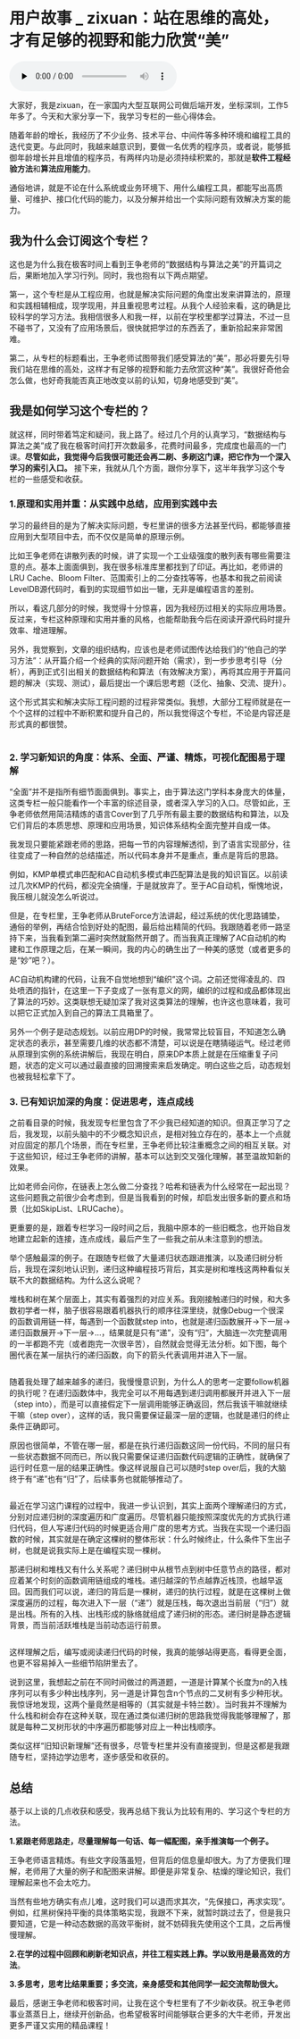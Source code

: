 # 用户故事 _ zixuan：站在思维的高处，才有足够的视野和能力欣赏“美”

<audio id="audio" title="用户故事 | zixuan：站在思维的高处，才有足够的视野和能力欣赏“美”" controls="" preload="none"><source id="mp3" src="https://static001.geekbang.org/resource/audio/50/e2/5004d60ded8e84f51807b425db15e5e2.mp3"></audio>

大家好，我是zixuan，在一家国内大型互联网公司做后端开发，坐标深圳，工作5年多了。今天和大家分享一下，我学习专栏的一些心得体会。

随着年龄的增长，我经历了不少业务、技术平台、中间件等多种环境和编程工具的迭代变更。与此同时，我越来越意识到，要做一名优秀的程序员，或者说，能够抵御年龄增长并且增值的程序员，有两样内功是必须持续积累的，那就是**软件工程经验方法**和**算法应用能力**。

通俗地讲，就是不论在什么系统或业务环境下、用什么编程工具，都能写出高质量、可维护、接口化代码的能力，以及分解并给出一个实际问题有效解决方案的能力。

## 我为什么会订阅这个专栏？

这也是为什么我在极客时间上看到王争老师的“数据结构与算法之美”的开篇词之后，果断地加入学习行列。同时，我也抱有以下两点期望。

第一，这个专栏是从工程应用，也就是解决实际问题的角度出发来讲算法的，原理和实践相辅相成，现学现用，并且重视思考过程。从我个人经验来看，这的确是比较科学的学习方法。我相信很多人和我一样，以前在学校里都学过算法，不过一旦不碰书了，又没有了应用场景后，很快就把学过的东西丢了，重新拾起来非常困难。

第二，从专栏的标题看出，王争老师试图带我们感受算法的“美”，那必将要先引导我们站在思维的高处，这样才有足够的视野和能力去欣赏这种“美”。我很好奇他会怎么做，也好奇我能否真正地改变以前的认知，切身地感受到“美”。

## 我是如何学习这个专栏的？

就这样，同时带着笃定和疑问，我上路了。经过几个月的认真学习，“数据结构与算法之美”成了我在极客时间打开次数最多，花费时间最多，完成度也最高的一门课。**尽管如此，我觉得今后我很可能还会再二刷、多刷<strong><strong>这门课**</strong>，把它作为一个深入学习的索引入口。</strong> 接下来，我就从几个方面，跟你分享下，这半年我学习这个专栏的一些感受和收获。

### 1.原理和实用并重：从实践中总结，应用到实践中去

学习的最终目的是为了解决实际问题，专栏里讲的很多方法甚至代码，都能够直接应用到大型项目中去，而不仅仅是简单的原理示例。

比如王争老师在讲散列表的时候，讲了实现一个工业级强度的散列表有哪些需要注意的点。基本上面面俱到，我在很多标准库里都找到了印证。再比如，老师讲的LRU Cache、Bloom Filter、范围索引上的二分查找等等，也基本和我之前阅读LevelDB源代码时，看到的实现细节如出一辙，无非是编程语言的差别。

所以，看这几部分的时候，我觉得十分惊喜，因为我经历过相关的实际应用场景。反过来，专栏这种原理和实用并重的风格，也能帮助我今后在阅读开源代码时提升效率、增进理解。

另外，我觉察到，文章的组织结构，应该也是老师试图传达给我们的“他自己的学习方法”：从开篇介绍一个经典的实际问题开始（需求），到一步步思考引导（分析），再到正式引出相关的数据结构和算法（有效解决方案），再将其应用于开篇问题的解决（实现、测试），最后提出一个课后思考题（泛化、抽象、交流、提升）。

这个形式其实和解决实际工程问题的过程非常类似。我想，大部分工程师就是在一个个这样的过程中不断积累和提升自己的，所以我觉得这个专栏，不论是内容还是形式真的都很赞。

<img src="https://static001.geekbang.org/resource/image/fa/70/fa96a398ed927b9e6c4dabcdb7bb1370.jpg" alt="">

### 2. 学习新知识的角度：体系、全面、严谨、精炼，可视化配图易于理解

“全面”并不是指所有细节面面俱到。事实上，由于算法这门学科本身庞大的体量，这类专栏一般只能看作一个丰富的综述目录，或者深入学习的入口。尽管如此，王争老师依然用简洁精炼的语言Cover到了几乎所有最主要的数据结构和算法，以及它们背后的本质思想、原理和应用场景，知识体系结构全面完整并自成一体。

我发现只要能紧跟老师的思路，把每一节的内容理解透彻，到了语言实现部分，往往变成了一种自然的总结描述，所以代码本身并不是重点，重点是背后的思路。

例如，KMP单模式串匹配和AC自动机多模式串匹配算法是我的知识盲区。以前读过几次KMP的代码，都没完全搞懂，于是就放弃了。至于AC自动机，惭愧地说，我压根儿就没怎么听说过。

但是，在专栏里，王争老师从BruteForce方法讲起，经过系统的优化思路铺垫，通俗的举例，再结合恰到好处的配图，最后给出精简的代码。我跟随着老师一路坚持下来，当我看到第二遍时突然就豁然开朗了。而当我真正理解了AC自动机的构建和工作原理之后，在某一瞬间，我的内心的确生出了一种美的感觉（或者更多的是“妙”吧？）。

AC自动机构建的代码，让我不自觉地想到“编织”这个词。之前还觉得凌乱的、四处喷洒的指针，在这里一下子变成了一张有意义的网，编织的过程和成品都体现出了算法的巧妙。这类联想无疑加深了我对这类算法的理解，也许这也意味着，我可以把它正式加入到自己的算法工具箱里了。

另外一个例子是动态规划。以前应用DP的时候，我常常比较盲目，不知道怎么确定状态的表示，甚至需要几维的状态都不清楚，可以说是在瞎猜碰运气。经过老师从原理到实例的系统讲解后，我现在明白，原来DP本质上就是在压缩重复子问题，状态的定义可以通过最直接的回溯搜索来启发确定。明白这些之后，动态规划也被我轻松拿下了。

### 3. 已有知识加深的角度：促进思考，连点成线

之前看目录的时候，我发现专栏里包含了不少我已经知道的知识。但真正学习了之后，我发现，以前头脑中的不少概念知识点，是相对独立存在的，基本上一个点就对应固定的那几个场景，而在专栏里，王争老师比较注重概念之间的相互关联。对于这些知识，经过王争老师的讲解，基本可以达到交叉强化理解，甚至温故知新的效果。

比如老师会问你，在链表上怎么做二分查找？哈希和链表为什么经常在一起出现？这些问题我之前很少会考虑到，但是当我看到的时候，却启发出很多新的要点和场景（比如SkipList、LRUCache）。

更重要的是，跟着专栏学习一段时间之后，我脑中原本的一些旧概念，也开始自发地建立起新的连接，连点成线，最后产生了一些我之前从未注意到的想法。

举个感触最深的例子。在跟随专栏做了大量递归状态跟进推演，以及递归树分析后，我现在深刻地认识到，递归这种编程技巧背后，其实是树和堆栈这两种看似关联不大的数据结构。为什么这么说呢？

堆栈和树在某个层面上，其实有着强烈的对应关系。我刚接触递归的时候，和大多数初学者一样，脑子很容易跟着机器执行的顺序往深里绕，就像Debug一个很深的函数调用链一样，每遇到一个函数就step into，也就是递归函数展开-&gt;下一层-&gt;递归函数展开-&gt;下一层-&gt;…，结果就是只有“递”，没有“归”，大脑连一次完整调用的一半都跑不完（或者跑完一次很辛苦），自然就会觉得无法分析。如下图，每个圈代表在某一层执行的递归函数，向下的箭头代表调用并进入下一层。

<img src="https://static001.geekbang.org/resource/image/24/d2/24358b72ff5db99b0dc837b0c81fb4d2.jpg" alt="">

随着我处理了越来越多的递归，我慢慢意识到，为什么人的思考一定要follow机器的执行呢？在递归函数体中，我完全可以不用每遇到递归调用都展开并进入下一层（step into），而是可以直接假定下一层调用能够正确返回，然后我该干嘛就继续干嘛（step over），这样的话，我只需要保证最深一层的逻辑，也就是递归的终止条件正确即可。

原因也很简单，不管在哪一层，都是在执行递归函数这同一份代码，不同的层只有一些状态数据不同而已，所以我只需要保证递归函数代码逻辑的正确性，就确保了运行时任意一层的结果正确性。像这样说服自己可以随时step over后，我的大脑终于有“递”也有“归”了，后续事务也就能够推动了。

<img src="https://static001.geekbang.org/resource/image/5d/f8/5d42370f6823b1ed97d5d86d773ac0f8.jpg" alt="">

最近在学习这门课程的过程中，我进一步认识到，其实上面两个理解递归的方式，分别对应递归树的深度遍历和广度遍历。尽管机器只能按照深度优先的方式执行递归代码，但人写递归代码的时候更适合用广度的思考方式。当我在实现一个递归函数的时候，其实就是在确定这棵树的整体形状：什么时候终止，什么条件下生出子树，也就是说我实际上是在编程实现一棵树。

那递归树和堆栈又有什么关系呢？递归树中从根节点到树中任意节点的路径，都对应着某个时刻的函数调用链组成的堆栈。递归越深的节点越靠近栈顶，也越早返回。因而我们可以说，递归的背后是一棵树，递归的执行过程，就是在这棵树上做深度遍历的过程，每次进入下一层（“递”）就是压栈，每次退出当前层（“归”）就是出栈。所有的入栈、出栈形成的脉络就组成了递归树的形态。递归树是静态逻辑背景，而当前活跃堆栈是当前动态运行前景。

<img src="https://static001.geekbang.org/resource/image/6f/92/6fece59ed3d40f4ba544ec84a12b8092.jpg" alt="">

这样理解之后，编写或阅读递归代码的时候，我真的能够站得更高，看得更全面，也更不容易掉入一些细节陷阱里去了。

说到这里，我想起之前在不同时间做过的两道题，一道是计算某个长度为n的入栈序列可以有多少种出栈序列，另一道是计算包含n个节点的二叉树有多少种形状。我惊讶地发现，这两个量竟然是相等的（其实就是卡特兰数）。当时我并不理解为什么栈和树会存在这种关联，现在通过类似递归树的思路我觉得我能够理解了，那就是每种二叉树形状的中序遍历都能够对应上一种出栈顺序。

类似这样“旧知识新理解”还有很多，尽管专栏里并没有直接提到，但是这都是我跟随专栏，坚持边学边思考，逐步感受和收获的。

## 总结

基于以上谈的几点收获和感受，我再总结下我认为比较有用的、学习这个专栏的方法。

**1.紧跟老师思路走，尽量理解每一句话、每一幅配图，亲手推演每一个例子。**

王争老师语言精炼。有些文字段落虽短，但背后的信息量却很大。为了方便我们理解，老师用了大量的例子和配图来讲解。即便是非常复杂、枯燥的理论知识，我们理解起来也不会太吃力。

当然有些地方确实有点儿难，这时我们可以退而求其次，“先保接口，再求实现”。例如，红黑树保持平衡的具体策略实现，我跟不下来，就暂时跳过去了，但是我只要知道，它是一种动态数据的高效平衡树，就不妨碍我先使用这个工具，之后再慢慢理解。

**2.在学的过程中回顾和刷新老知识点，并往工程实践上靠。学以致用是最高效的方法**。

**3.多思考，思考比结果重要；多交流，亲身感受和其他同学一起交流帮助很大。**

最后，感谢王争老师和极客时间，让我在这个专栏里有了不少新收获。祝王争老师事业蒸蒸日上，继续开创新品，也希望极客时间能够联合更多的大牛老师，开发出更多严谨又实用的精品课程！


